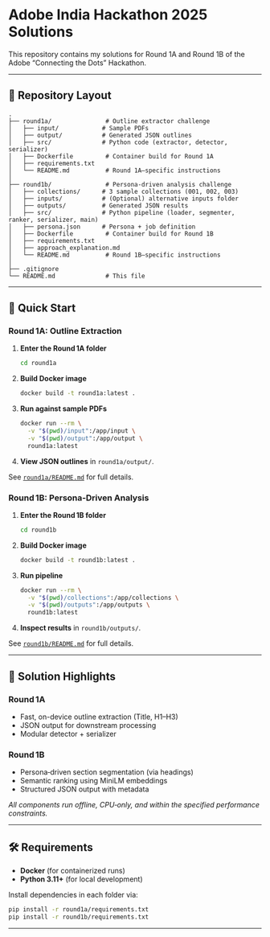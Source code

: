 # Adobe India Hackathon 2025 Solutions

This repository contains my solutions for Round 1A and Round 1B of the Adobe “Connecting the Dots” Hackathon.

---

## 📂 Repository Layout

```
.
├── round1a/               # Outline extractor challenge
│   ├── input/            # Sample PDFs
│   ├── output/           # Generated JSON outlines
│   ├── src/              # Python code (extractor, detector, serializer)
│   ├── Dockerfile         # Container build for Round 1A
│   ├── requirements.txt
│   └── README.md          # Round 1A–specific instructions
│
├── round1b/               # Persona-driven analysis challenge
│   ├── collections/      # 3 sample collections (001, 002, 003)
│   ├── inputs/           # (Optional) alternative inputs folder
│   ├── outputs/          # Generated JSON results
│   ├── src/              # Python pipeline (loader, segmenter, ranker, serializer, main)
│   ├── persona.json      # Persona + job definition
│   ├── Dockerfile         # Container build for Round 1B
│   ├── requirements.txt
│   ├── approach_explanation.md
│   └── README.md          # Round 1B–specific instructions
│
├── .gitignore
└── README.md              # This file
```

---

## 🚀 Quick Start

### Round 1A: Outline Extraction

1. **Enter the Round 1A folder**

   ```bash
   cd round1a
   ```
2. **Build Docker image**

   ```bash
   docker build -t round1a:latest .
   ```
3. **Run against sample PDFs**

   ```bash
   docker run --rm \
     -v "$(pwd)/input":/app/input \
     -v "$(pwd)/output":/app/output \
     round1a:latest
   ```
4. **View JSON outlines** in `round1a/output/`.

See [`round1a/README.md`](round1a/README.md) for full details.

### Round 1B: Persona‑Driven Analysis

1. **Enter the Round 1B folder**

   ```bash
   cd round1b
   ```
2. **Build Docker image**

   ```bash
   docker build -t round1b:latest .
   ```
3. **Run pipeline**

   ```bash
   docker run --rm \
     -v "$(pwd)/collections":/app/collections \
     -v "$(pwd)/outputs":/app/outputs \
     round1b:latest
   ```
4. **Inspect results** in `round1b/outputs/`.

See [`round1b/README.md`](round1b/README.md) for full details.

---

## 🧠 Solution Highlights

### Round 1A

* Fast, on-device outline extraction (Title, H1–H3)
* JSON output for downstream processing
* Modular detector + serializer

### Round 1B

* Persona‑driven section segmentation (via headings)
* Semantic ranking using MiniLM embeddings
* Structured JSON output with metadata

*All components run offline, CPU‑only, and within the specified performance constraints.*

---

## 🛠️ Requirements

* **Docker** (for containerized runs)
* **Python 3.11+** (for local development)

Install dependencies in each folder via:

```bash
pip install -r round1a/requirements.txt
pip install -r round1b/requirements.txt
```

---

